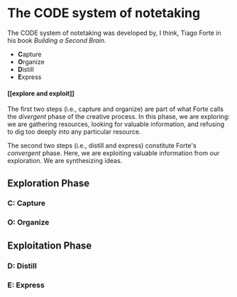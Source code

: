# The CODE system of notetaking

The CODE system of notetaking was developed by, I think, Tiago Forte in his book _Building a Second Brain_. 

* **C**apture
* **O**rganize
* **D**istill
* **E**xpress

#### [[explore and exploit]]

The first two steps (i.e., capture and organize) are part of what Forte calls the _divergent_ phase of the creative process. In this phase, we are exploring: we are gathering resources, looking for valuable information, and refusing to dig too deeply into any particular resource.

The second two steps (i.e., distill and express) constitute Forte's _convergent_ phase. Here, we are exploiting valuable information from our exploration. We are synthesizing ideas. 

## Exploration Phase
### C: Capture

### O: Organize

## Exploitation Phase

### D: Distill

### E: Express

